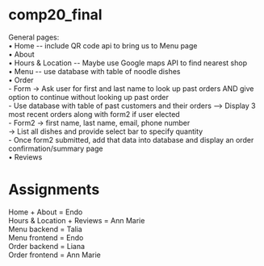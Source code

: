 # comp20_final

General pages:  
• Home -- include QR code api to bring us to Menu page  
• About  
• Hours & Location -- Maybe use Google maps API to find nearest shop  
• Menu -- use database with table of noodle dishes  
• Order  
     - Form → Ask user for first and last name to look up past orders AND  give option to continue without looking up past order  
     - Use database with table of past customers and their orders --> Display 3 most recent orders along with form2 if user elected  
     - Form2 → first name, last name, email, phone number  
             → List all dishes and provide select bar to specify quantity  
     - Once form2 submitted, add that data into database and display an order confirmation/summary page  
• Reviews  

# Assignments
Home + About  = Endo  
Hours & Location + Reviews = Ann Marie  
Menu backend = Talia  
Menu frontend = Endo  
Order backend = Liana  
Order frontend = Ann Marie  
